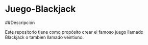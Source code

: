 # Juego-Blackjack

##Descripción

Este repositorio tiene como propósito crear el famoso juego llamado Blackjack o tambien llamado veintiuno.
